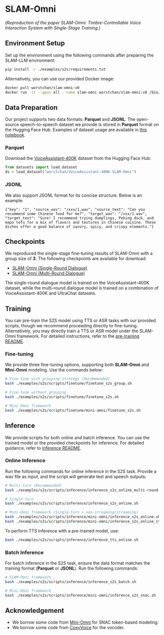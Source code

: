 # SLAM-Omni
(*Reproduction of the paper SLAM-Omni: Timbre-Controllable Voice Interaction System with Single-Stage Training.*)

## Environment Setup
Set up the environment using the following commands after preparing the SLAM-LLM environment:
```bash
pip install -r ./examples/s2s/requirements.txt
```

Alternatively, you can use our provided Docker image:
```bash
docker pull worstchan/slam-omni:v0
docker run -it --gpus all --name slam-omni worstchan/slam-omni:v0 /bin/bash
```

## Data Preparation

Our project supports two data formats: **Parquet** and **JSONL**. The open-source speech-to-speech dataset we provide is stored in **Parquet** format on the Hugging Face Hub.  Examples of dataset usage are available in [this notebook](./demo/demo_data/demo.ipynb).

### Parquet
Download the [VoiceAssistant-400K](https://huggingface.co/datasets/worstchan/VoiceAssistant-400K-SLAM-Omni)  dataset from the Hugging Face Hub:
```python
from datasets import load_dataset
ds = load_dataset("worstchan/VoiceAssistant-400K-SLAM-Omni")
```

### JSONL
We also support JSONL format for its concise structure. Below is an example:
```jsonl
{"key": "1", "source_wav": "/xxx/1.wav", "source_text": "Can you recommend some Chinese food for me?", "target_wav": "/xxx/1.wav", "target_text": "Sure! I recommend trying dumplings, Peking duck, and mapo tofu for a mix of flavors and textures in Chinese cuisine. These dishes offer a good balance of savory, spicy, and crispy elements."}
```

## Checkpoints
We reproduced the single-stage fine-tuning results of SLAM-Omni with a group size of **3**. The following checkpoints are available for download:
- [SLAM-Omni (Single-Round Dialogue)](https://drive.google.com/drive/folders/1ZmM1h5ZTvS-piuN-msmctmZdi51GWLAu?usp=sharing)
- [SLAM-Omni (Multi-Round Dialogue)](url)

The single-round dialogue model is trained on the VoiceAssistant-400K dataset, while the multi-round dialogue model is trained on a combination of VoiceAssistant-400K and UltraChat datasets.


## Training

You can pre-train the S2S model using TTS or ASR tasks with our provided scripts, though we recommend proceeding directly to fine-tuning. Alternatively, you may directly train a TTS or ASR model under the SLAM-Omni framework. For detailed instructions, refer to the [pre-training README](./scripts/pretrain/README.md).

### Fine-tuning
We provide three fine-tuning options, supporting both **SLAM-Omni** and **Mini-Omni** modeling. Use the commands below:
```bash
# Fine-tune with grouping strategy (Recommended)
bash ./examples/s2s/scripts/finetune/finetune_s2s_group.sh

# Fine-tune without grouping
bash ./examples/s2s/scripts/finetune/finetune_s2s.sh

# Mini-Omni framework
bash ./examples/s2s/scripts/finetune/mini-omni/finetune_s2s.sh
```

## Inference
We provide scripts for both online and batch inference. You can use the trained model or the provided checkpoints for inference. For detailed guidance, refer to [inference README](./scripts/inference/README.md).



### Online Inference
Run the following commands for online inference in the S2S task. Provide a wav file as input, and the script will generate text and speech outputs:

```bash
# Multi-turn (Recommended)
bash ./examples/s2s/scripts/inference/inference_s2s_online_multi-round.sh

# Single-turn
bash ./examples/s2s/scripts/inference/inference_s2s_online.sh

# Mini-Omni framework (Single-turn + non-streaming/streaming)
bash ./examples/s2s/scripts/inference/mini-omni/inference_s2s_online.sh
bash ./examples/s2s/scripts/inference/mini-omni/inference_s2s_online_stream.sh
```

To perform TTS inference with a pre-trained model, use:
```bash
bash ./examples/s2s/scripts/inference/inference_tts_online.sh
```

### Batch Inference

For batch inference in the S2S task, ensure the data format matches the training format (**Parquet** or **JSONL**). Run the following commands:

```bash
# SLAM-Omni framework
bash ./examples/s2s/scripts/inference/inference_s2s_batch.sh

# Mini-Omni framework
bash ./examples/s2s/scripts/inference/mini-omni/inference_s2s_snac.sh
```


<!-- ## Evaluation
TBD

## Gradio Demo
TBD -->


## Acknowledgement
- We borrow some code from [Mini-Omni](https://github.com/gpt-omni/mini-omni) for SNAC token-based modeling.
- We borrow some code from [CosyVoice](https://github.com/FunAudioLLM/CosyVoice) for the vocoder.